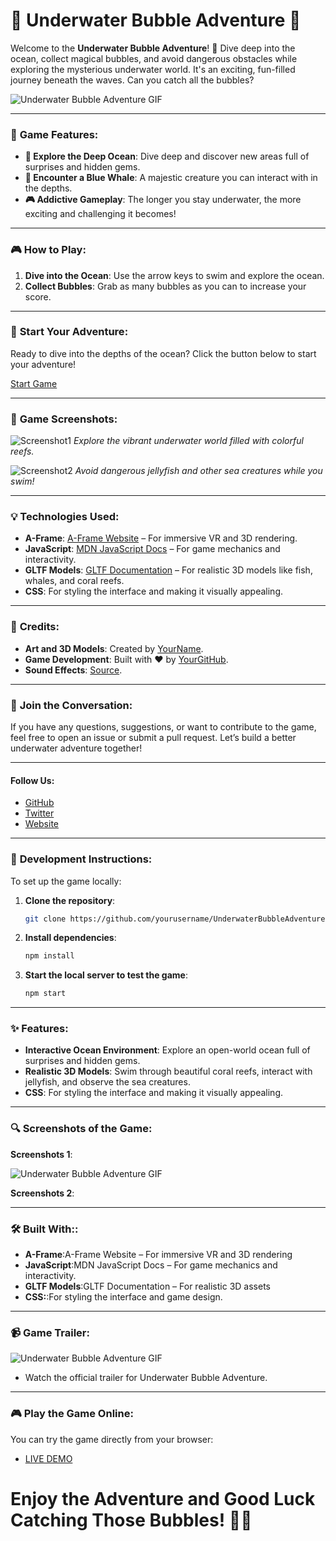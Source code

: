 # 🌊 **Underwater Bubble Adventure** 🐋

Welcome to the **Underwater Bubble Adventure**! 🌊 Dive deep into the ocean, collect magical bubbles, and avoid dangerous obstacles while exploring the mysterious underwater world. It's an exciting, fun-filled journey beneath the waves. Can you catch all the bubbles?

![Underwater Bubble Adventure GIF](https://media.giphy.com/media/3ohs4y5pyrzhlUJxhG/giphy.gif)

---

### 🚀 **Game Features**:
- **🌊 Explore the Deep Ocean**: Dive deep and discover new areas full of surprises and hidden gems.
- **🐋 Encounter a Blue Whale**: A majestic creature you can interact with in the depths.
- **🎮 Addictive Gameplay**: The longer you stay underwater, the more exciting and challenging it becomes!

---

### 🎮 **How to Play**:
1. **Dive into the Ocean**: Use the arrow keys to swim and explore the ocean.
2. **Collect Bubbles**: Grab as many bubbles as you can to increase your score.


---

### 🏁 **Start Your Adventure**:
Ready to dive into the depths of the ocean? Click the button below to start your adventure!

[Start Game](https://yourlink.com)

---

### 🐚 **Game Screenshots**:

![Screenshot1](https://your-image-link1.com)
*Explore the vibrant underwater world filled with colorful reefs.*

![Screenshot2](https://your-image-link2.com)
*Avoid dangerous jellyfish and other sea creatures while you swim!*

---

### 💡 **Technologies Used**:
- **A-Frame**: [A-Frame Website](https://aframe.io) – For immersive VR and 3D rendering.
- **JavaScript**: [MDN JavaScript Docs](https://developer.mozilla.org/en-US/docs/Web/JavaScript) – For game mechanics and interactivity.
- **GLTF Models**: [GLTF Documentation](https://www.khronos.org/gltf/) – For realistic 3D models like fish, whales, and coral reefs.
- **CSS**: For styling the interface and making it visually appealing.

---

### 📜 **Credits**:
- **Art and 3D Models**: Created by [YourName](https://yourportfolio.com).
- **Game Development**: Built with ❤️ by [YourGitHub](https://github.com/yourusername).
- **Sound Effects**: [Source](https://freesound.org).

---

### 💬 **Join the Conversation**:
If you have any questions, suggestions, or want to contribute to the game, feel free to open an issue or submit a pull request. Let’s build a better underwater adventure together!

---

#### **Follow Us**:
- [GitHub](https://github.com/yourusername)
- [Twitter](https://twitter.com/yourhandle)
- [Website](https://yourwebsite.com)

---

### 🔧 **Development Instructions**:
To set up the game locally:

1. **Clone the repository**:
   ```bash
   git clone https://github.com/yourusername/UnderwaterBubbleAdventure.git
2. **Install dependencies**:
     ```bash
    npm install
3. **Start the local server to test the game**:
     ```bash
    npm start


---

### ✨   Features:
- **Interactive Ocean Environment**: Explore an open-world ocean full of surprises and hidden gems.
- **Realistic 3D Models**: Swim through beautiful coral reefs, interact with jellyfish, and observe the sea creatures.
- **CSS**: For styling the interface and making it visually appealing.

---
### 🔍 Screenshots of the Game:
 **Screenshots 1**:

![Underwater Bubble Adventure GIF](https://media.giphy.com/media/3ohs4y5pyrzhlUJxhG/giphy.gif)

 **Screenshots 2**:
     

---


### 🛠️ Built With::
- **A-Frame**:A-Frame Website – For immersive VR and 3D rendering
- **JavaScript**:MDN JavaScript Docs – For game mechanics and interactivity.
- **GLTF Models**:GLTF Documentation – For realistic 3D assets
- **CSS:**:For styling the interface and game design.
---
### 📹 Game Trailer:



![Underwater Bubble Adventure GIF](https://media.giphy.com/media/3ohs4y5pyrzhlUJxhG/giphy.gif)
- Watch the official trailer for Underwater Bubble Adventure.
---

### 🎮 Play the Game Online:
You can try the game directly from your browser:
- [LIVE DEMO](https://yourwebsite.com)

# Enjoy the Adventure and Good Luck Catching Those Bubbles! 🌊🐋


